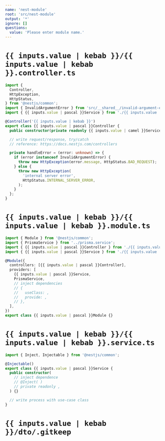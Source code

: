 ```yaml
---
name: 'nest-module'
root: 'src/nest-module'
output: '*'
ignore: []
questions:
  value: 'Please enter module name.'
---
```


# `{{ inputs.value | kebab }}/{{ inputs.value | kebab }}.controller.ts`

```typescript
import {
  Controller,
  HttpException,
  HttpStatus,
} from '@nestjs/common';
import { InvalidArgumentError } from 'src/__shared__/invalid-argument-error';
import { {{ inputs.value | pascal }}Service } from './{{ inputs.value | kebab }}.service';

@Controller('{{ inputs.value | kebab }}')
export class {{ inputs.value | pascal }}Controller {
  public constructor(private readonly {{ inputs.value | camel }}Service: {{ inputs.value | pascal }}Service) {}

  // write request/response, try/catch
  // reference: https://docs.nestjs.com/controllers

  private handleError = (error: unknown) => {
    if (error instanceof InvalidArgumentError) {
      throw new HttpException(error.message, HttpStatus.BAD_REQUEST);
    } else {
      throw new HttpException(
        'internal server error',
        HttpStatus.INTERNAL_SERVER_ERROR,
      );
    }
  };
}

```

# `{{ inputs.value | kebab }}/{{ inputs.value | kebab }}.module.ts`

```typescript
import { Module } from '@nestjs/common';
import { PrismaService } from '../prisma.service';
import { {{ inputs.value | pascal }}Controller } from './{{ inputs.value | kebab }}.controller';
import { {{ inputs.value | pascal }}Service } from './{{ inputs.value | kebab }}.service';

@Module({
  controllers: [{{ inputs.value | pascal }}Controller],
  providers: [
    {{ inputs.value | pascal }}Service,
    PrismaService,
    // inject dependencies
    // {
    //   useClass: ,
    //   provide: ,
    // },
  ],
})
export class {{ inputs.value | pascal }}Module {}

```

# `{{ inputs.value | kebab }}/{{ inputs.value | kebab }}.service.ts`

```typescript
import { Inject, Injectable } from '@nestjs/common';

@Injectable()
export class {{ inputs.value | pascal }}Service {
  public constructor(
    // inject dependence
    // @Inject( )
    // private readonly ,
  ) {}

  // write process with use-case class
}

```

# `{{ inputs.value | kebab }}/dto/.gitkeep`

```git config
```
